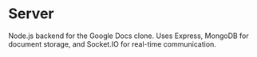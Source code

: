 # Server

Node.js backend for the Google Docs clone. Uses Express, MongoDB for document storage, and Socket.IO for real-time communication.
